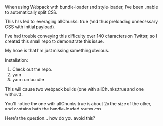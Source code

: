 When using Webpack with bundle-loader and style-loader, I've been unable to automatically split CSS.

This has led to leveraging allChunks: true (and thus preloading unnecessary CSS with initial payload).

I've had trouble conveying this difficulty over 140 characters on Twitter, so I created this small repo to demonstrate this issue.

My hope is that I'm just missing something obvious.

Installation:
1. Check out the repo.
2. yarn
3. yarn run bundle

This will cause two webpack builds (one with allChunks:true and one without).

You'll notice the one with allChunks:true is about 2x the size of the other, and contains both the bundle-loaded routes css.

Here's the question... how do you avoid this?